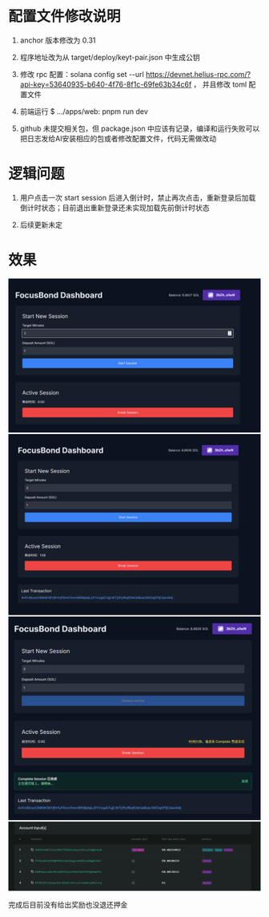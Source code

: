 # 配置文件修改说明
1. anchor 版本修改为 0.31
2. 程序地址改为从 target/deploy/keyt-pair.json 中生成公钥

3. 修改 rpc 配置：solana config set --url https://devnet.helius-rpc.com/?api-key=53640935-b640-4f76-8f1c-69fe63b34c6f ，
并且修改 toml 配置文件

4. 前端运行  $ .../apps/web: pnpm run dev

5. github 未提交相关包，但 package.json 中应该有记录，编译和运行失败可以把日志发给AI安装相应的包或者修改配置文件，代码无需做改动

# 逻辑问题

1. 用户点击一次 start session 后进入倒计时，禁止再次点击，重新登录后加载倒计时状态；目前退出重新登录还未实现加载先前倒计时状态

2. 后续更新未定

# 效果

![image1](./image1.png)
![image2](./image2.png)
![image2](./image3.png)
![image2](./image4.png)

完成后目前没有给出奖励也没退还押金